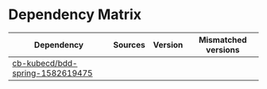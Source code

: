 # Dependency Matrix

Dependency | Sources | Version | Mismatched versions
---------- | ------- | ------- | -------------------
[cb-kubecd/bdd-spring-1582619475](https://github.com/cb-kubecd/bdd-spring-1582619475.git) |  | []() | 
